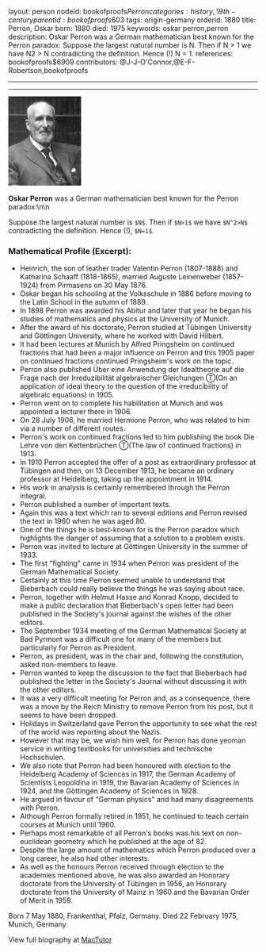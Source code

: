 layout: person
nodeid: bookofproofs$Perron
categories: history,19th-century
parentid: bookofproofs$603
tags: origin-germany
orderid: 1880
title: Perron, Oskar
born: 1880
died: 1975
keywords: oskar perron,perron
description: Oskar Perron was a German mathematician best known for the Perron paradox: Suppose the largest natural number is N. Then if N > 1 we have N2 > N contradicting the definition. Hence (!) N = 1.
references: bookofproofs$6909
contributors: @J-J-O'Connor,@E-F-Robertson,bookofproofs

---



---

![Perron.jpg](https://github.com/bookofproofs/bookofproofs.github.io/blob/main/_sources/_assets/images/portraits/Perron.jpg?raw=true)

**Oskar Perron** was a German mathematician best known for the Perron paradox:\n\n

Suppose the largest natural number is `$N$`. Then if `$N>1$` we have `$N^2>N$` contradicting the definition. Hence (!), `$N=1$`.

### Mathematical Profile (Excerpt):
* Heinrich, the son of leather trader Valentin Perron (1807-1888) and Katharina Schaaff (1818-1865), married Auguste Leinenweber (1857-1924) from Pirmasens on 30 May 1876.
* Oskar began his schooling at the Volksschule in 1886 before moving to the Latin School in the autumn of 1889.
* In 1898 Perron was awarded his Abitur and later that year he began his studies of mathematics and physics at the University of Munich.
* After the award of his doctorate, Perron studied at Tübingen University and Göttingen University, where he worked with David Hilbert.
* It had been lectures at Munich by Alfred Pringsheim on continued fractions that had been a major influence on Perron and this 1905 paper on continued fractions continued Pringsheim's work on the topic.
* Perron also published Über eine Anwendung der Idealtheorie auf die Frage nach der Irreduzibilität algebraischer Gleichungen Ⓣ(On an application of ideal theory to the question of the irreducibility of algebraic equations) in 1905.
* Perron went on to complete his habilitation at Munich and was appointed a lecturer there in 1906.
* On 28 July 1906, he married Hermione Perron, who was related to him via a number of different routes.
* Perron's work on continued fractions led to him publishing the book Die Lehre von den Kettenbrüchen Ⓣ(The law of continued fractions) in 1913.
* In 1910 Perron accepted the offer of a post as extraordinary professor at Tübingen and then, on 13 December 1913, he became an ordinary professor at Heidelberg, taking up the appointment in 1914.
* His work in analysis is certainly remembered through the Perron integral.
* Perron published a number of important texts.
* Again this was a text which ran to several editions and Perron revised the text in 1960 when he was aged 80.
* One of the things he is best-known for is the Perron paradox which highlights the danger of assuming that a solution to a problem exists.
* Perron was invited to lecture at Göttingen University in the summer of 1933.
* The first "fighting" came in 1934 when Perron was president of the German Mathematical Society.
* Certainly at this time Perron seemed unable to understand that Bieberbach could really believe the things he was saying about race.
* Perron, together with Helmut Hasse and Konrad Knopp, decided to make a public declaration that Bieberbach's open letter had been published in the Society's journal against the wishes of the other editors.
* The September 1934 meeting of the German Mathematical Society at Bad Pyrmont was a difficult one for many of the members but particularly for Perron as President.
* Perron, as president, was in the chair and, following the constitution, asked non-members to leave.
* Perron wanted to keep the discussion to the fact that Bieberbach had published the letter in the Society's Journal without discussing it with the other editors.
* It was a very difficult meeting for Perron and, as a consequence, there was a move by the Reich Ministry to remove Perron from his post, but it seems to have been dropped.
* Holidays in Switzerland gave Perron the opportunity to see what the rest of the world was reporting about the Nazis.
* However that may be, we wish him well, for Perron has done yeoman service in writing textbooks for universities and technische Hochschulen.
* We also note that Perron had been honoured with election to the Heidelberg Academy of Sciences in 1917, the German Academy of Scientists Leopoldina in 1919, the Bavarian Academy of Sciences in 1924, and the Göttingen Academy of Sciences in 1928.
* He argued in favour of "German physics" and had many disagreements with Perron.
* Although Perron formally retired in 1951, he continued to teach certain courses at Munich until 1960.
* Perhaps most remarkable of all Perron's books was his text on non-euclidean geometry which he published at the age of 82.
* Despite the large amount of mathematics which Perron produced over a long career, he also had other interests.
* As well as the honours Perron received through election to the academies mentioned above, he was also awarded an Honorary doctorate from the University of Tübingen in 1956, an Honorary doctorate from the University of Mainz in 1960 and the Bavarian Order of Merit in 1959.

Born 7 May 1880, Frankenthal, Pfalz, Germany. Died 22 February 1975, Munich, Germany.

View full biography at [MacTutor](https://mathshistory.st-andrews.ac.uk/Biographies/Perron/)
